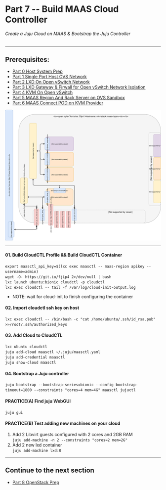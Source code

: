 # Part 7 -- Build MAAS Cloud Controller
###### Create a Juju Cloud on MAAS & Bootstrap the Juju Controller

-------
## Prerequisites:
- [Part 0 Host System Prep]
- [Part 1 Single Port Host OVS Network]
- [Part 2 LXD On Open vSwitch Network]
- [Part 3 LXD Gateway & Firwall for Open vSwitch Network Isolation]
- [Part 4 KVM On Open vSwitch]
- [Part 5 MAAS Region And Rack Server on OVS Sandbox]
- [Part 6 MAAS Connect POD on KVM Provider]

![CCIO Hypervisor - JujuCTL Cloud Controller](web/drawio/juju_maas_cloud_controller.svg)

-------
#### 01. Build CloudCTL Profile && Build CloudCTL Container
`export maasctl_api_key=$(lxc exec maasctl -- maas-region apikey --username=admin)`    
`wget -O- https://git.io/fjLp4 2>/dev/null | bash`      
`lxc launch ubuntu:bionic cloudctl -p cloudctl`    
`lxc exec cloudctl -- tail -f /var/log/cloud-init-output.log`
  - NOTE: wait for cloud-init to finish configuring the container

#### 02. Import cloudctl ssh key on host
`lxc exec cloudctl -- /bin/bash -c "cat /home/ubuntu/.ssh/id_rsa.pub" >>/root/.ssh/authorized_keys`     

#### 03. Add Cloud to CloudCTL
`lxc ubuntu cloudctl`    
`juju add-cloud maasctl ~/.juju/maasctl.yaml`     
`juju add-credential maasctl`    
`juju show-cloud maasctl`    

#### 04. Bootstrap a Juju controller
`juju bootstrap --bootstrap-series=bionic --config bootstrap-timeout=1800 --constraints "cores=4 mem=4G" maasctl jujuctl`    

#### PRACTICE(A) Find juju WebGUI
`juju gui`    

#### PRACTICE(B) Test adding new machines on your cloud
  01. Add 2 Libvirt guests configured with 2 cores and 2GB RAM    
`juju add-machine -n 2 --constraints "cores=2 mem=2G"`     
  02. Add 2 new lxd container    
`juju add-machine lxd:0`    

-------
## Continue to the next section
- [Part 8 OpenStack Prep]

<!-- Markdown link & img dfn's -->
[Part 0 Host System Prep]: ../0_Host_System_Prep
[Part 1 Single Port Host OVS Network]: ../1_Single_Port_Host-Open_vSwitch_Network_Configuration
[Part 2 LXD On Open vSwitch Network]: ../2_LXD-On-OVS
[Part 3 LXD Gateway & Firwall for Open vSwitch Network Isolation]: ../3_LXD_Network_Gateway
[Part 4 KVM On Open vSwitch]: ../4_KVM_On_Open_vSwitch
[Part 5 MAAS Region And Rack Server on OVS Sandbox]: ../5_MAAS-Rack_And_Region_Ctl-On-Open_vSwitch
[Part 6 MAAS Connect POD on KVM Provider]: ../6_MAAS-Connect_POD_KVM-Provider
[Part 7 Juju MAAS Cloud]: ../7_Juju_MAAS_Cloud
[Part 8 OpenStack Prep]: ../8_OpenStack_Deploy
